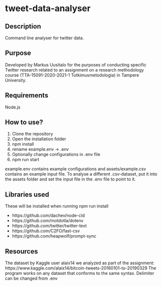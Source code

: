 # tweet-data-analyser

<h2>Description</h2>
Command line analyser for twitter data.

<h2>Purpose</h2>
Developed by Markus Uusitalo for the purposes of conducting specific Twitter research related to an assignment on a research methodology course (TTA-15091-2020-2021-1 Tutkimusmetodologia) in Tampere University.

<h2>Requirements</h2>
Node.js

<h2>How to use?</h2>
<ol>
<li>Clone the repository</li>
<li>Open the installation folder</li>
<li>npm install</li>
<li>rename example.env -> .env</li>
<li>Optionally change configurations in .env file</li>
<li>npm run start</li>
</ol>

example.env contains example configurations and assets/example.csv contains an example input file.
To analyse a different .csv-dataset, put it into the assets folder and set the input file in the .env file to point to it.

<h2>Libraries used</h2>
These will be installed when running npm run install
<ul>
  <li>https://github.com/dachev/node-cld</li>
  <li>https://github.com/motdotla/dotenv</li>
  <li>https://github.com/twitter/twitter-text</li>
  <li>https://github.com/C2FO/fast-csv</li>
  <li>https://github.com/heapwolf/prompt-sync</li>
</ul>

<h2>Resources</h2>
The dataset by Kaggle user alaix14 we analyzed as part of the assignment: https://www.kaggle.com/alaix14/bitcoin-tweets-20160101-to-20190329
The program works on any dataset that conforms to the same syntax. Delimiter can be changed from .env
